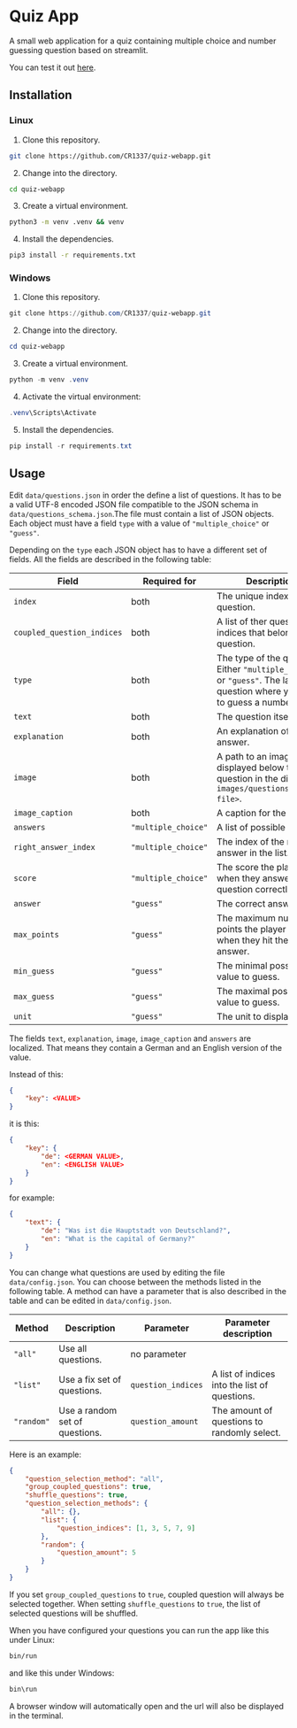 # Quiz App

A small web application for a quiz containing multiple choice and number guessing question based on streamlit.

You can test it out [here](https://quiz-webapp.streamlit.app/).

## Installation

### Linux

1. Clone this repository.
```bash
git clone https://github.com/CR1337/quiz-webapp.git
```

2. Change into the directory.
```bash
cd quiz-webapp
```

3. Create a virtual environment.
```bash
python3 -m venv .venv && venv
```

4. Install the dependencies.
```bash
pip3 install -r requirements.txt
```

### Windows

1. Clone this repository.
```powershell
git clone https://github.com/CR1337/quiz-webapp.git
```

2. Change into the directory.
```powershell
cd quiz-webapp
```

3. Create a virtual environment.
```powershell
python -m venv .venv
```

4. Activate the virtual environment:
```powershell
.venv\Scripts\Activate
```

5. Install the dependencies.
```powershell
pip install -r requirements.txt
```

## Usage

Edit `data/questions.json` in order the define a list of questions. It has to be a valid UTF-8 encoded JSON file compatible to the JSON schema in `data/questions_schema.json`.The file must contain a list of JSON objects. Each object must have a field `type` with a value of `"multiple_choice"` or `"guess"`.

Depending on the `type` each JSON object has to have a different set of fields. All the fields are described in the following table:

|Field                      |Required for       |Description                                                                                                                  |Localized|
|--------------------       |-------------------|-----------------------------------------------------------------------------------------------------------------------------|---------|
|`index`                    |both               |The unique index of this question.                                                                                           |no       |
|`coupled_question_indices` |both               |A list of ther questions indices that belong to this question.                                                               |no       |
|`type`                     |both               |The type of the question. Either `"multiple_choice"` or `"guess"`. The latter is a question where you have to guess a number.|no       |
|`text`                     |both               |The question itself.                                                                                                         |yes      |
|`explanation`              |both               |An explanation of the answer.                                                                                                |yes      |
|`image`                    |both               |A path to an image file displayed below the question in the directory `images/questions/<image-file>`.                       |yes      |
|`image_caption`            |both               |A caption for the image.                                                                                                     |yes      |
|`answers`                  |`"multiple_choice"`|A list of possible answers.                                                                                                  |yes      |
|`right_answer_index`       |`"multiple_choice"`|The index of the right answer in the list.                                                                                   |no       |
|`score`                    |`"multiple_choice"`|The score the player gets when they answer the question correctly.                                                           |no       |
|`answer`                   |`"guess"`          |The correct answer.                                                                                                          |no       |
|`max_points`               |`"guess"`          |The maximum number of points the player gets when they hit the correct answer.                                               |no       |
|`min_guess`                |`"guess"`          |The minimal possible value to guess.                                                                                         |no       |
|`max_guess`                |`"guess"`          |The maximal possible value to guess.                                                                                         |no       |
|`unit`                     |`"guess"`          |The unit to display.                                                                                                         |yes      |

The fields `text`, `explanation`, `image`, `image_caption` and `answers` are localized. That means they contain a German and an English version of the value. 

Instead of this:
```json
{
    "key": <VALUE>
}
```
it is this:
```json
{
    "key": {
        "de": <GERMAN VALUE>,
        "en": <ENGLISH VALUE>
    }
}
```
for example:
```json
{
    "text": {
        "de": "Was ist die Hauptstadt von Deutschland?",
        "en": "What is the capital of Germany?"
    }
}
```

You can change what questions are used by editing the file `data/config.json`. You can choose between the methods listed in the following table. A method can have a parameter that is also described in the table and can be edited in `data/config.json`.

|Method          |Description                                              |Parameter         |Parameter description                                                                                                                                                                                  |
|----------------|---------------------------------------------------------|------------------|-------------------------------------------------------------------------------------------------------------------------------------------------------------------------------------------------------|
|`"all"`         |Use all questions.                                       |no parameter      |                                                                                                                                                                                                       |
|`"list"`        |Use a fix set of questions.                              |`question_indices`|A list of indices into the list of questions.                                                                                                                                                          |                                                                    
|`"random"`      |Use a random set of questions.                           |`question_amount` |The amount of questions to randomly select.                                                                                                                                                            |

Here is an example:
```json
{
    "question_selection_method": "all",
    "group_coupled_questions": true,
    "shuffle_questions": true,
    "question_selection_methods": {
        "all": {},
        "list": {
            "question_indices": [1, 3, 5, 7, 9]
        },
        "random": {
            "question_amount": 5
        }
    }
}
```

If you set `group_coupled_questions` to `true`, coupled question will always be selected together. When setting `shuffle_questions` to `true`, the list of selected questions will be shuffled.

When you have configured your questions you can run the app like this under Linux:
```bash
bin/run
```
and like this under Windows:
```powershell
bin\run
```

A browser window will automatically open and the url will also be displayed in the terminal.

